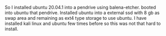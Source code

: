 So I installed ubuntu 20.04.1 into a pendrive using balena-etcher.
booted into ubuntu that pendrive.
Installed ubuntu into a external ssd with 8 gb as swap area and remaining as ext4 type storage to use ubuntu.
I have installed kali linux and ubuntu few times before so this was not that hard to install.
